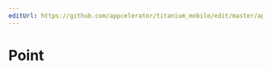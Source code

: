 ```yaml
---
editUrl: https://github.com/appcelerator/titanium_mobile/edit/master/apidoc/Titanium/UI/View.yml
---
```

# Point

<TypeHeader/>

<ApiDocs/>
